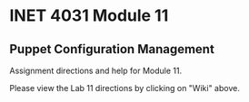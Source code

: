 # INET 4031 Module 11

## Puppet Configuration Management

Assignment directions and help for Module 11.

Please view the Lab 11 directions by clicking on "Wiki" above.
